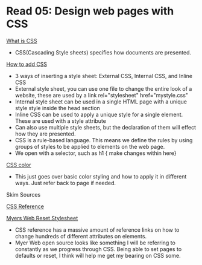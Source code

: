 # Read 05: Design web pages with CSS

[What is CSS](https://developer.mozilla.org/en-US/docs/Learn/CSS/First_steps/What_is_CSS)

- CSS(Cascading Style sheets) specifies how documents are presented.

[How to add CSS](https://www.w3schools.com/css/css_howto.asp)

- 3 ways of inserting a style sheet: External CSS, Internal CSS, and Inline CSS
- External style sheet, you can use one file to change the entire look of a website, these are used by a link rel="stylesheet" href="mystyle.css"
- Internal style sheet can be used in a single HTML page with a unique style
style inside the head section
- Inline CSS can be used to apply a unique style for a single element. These are used with a style attribute
- Can also use multiple style sheets, but the declaration of them will effect how they are presented.
- CSS is a rule-based language. This means we define the rules by using groups of styles to be applied to elements on the web page.
- We open with a selector, such as h1 { make changes within here}

[CSS color](https://www.w3schools.com/cssref/pr_text_color.php)

- This just goes over basic color styling and how to apply it in different ways. Just refer back to page if needed.

Skim Sources

[CSS Reference](https://developer.mozilla.org/en-US/docs/Web/CSS/Reference)

[Myers Web Reset Stylesheet](https://meyerweb.com/eric/tools/css/reset/)

- CSS reference has a massive amount of reference links on how to change hundreds of different attributes on elements.
- Myer Web open source looks like something I will be referring to constantly as we progress through CSS. Being able to set pages to defaults or reset, I think will help me get my bearing on CSS some.